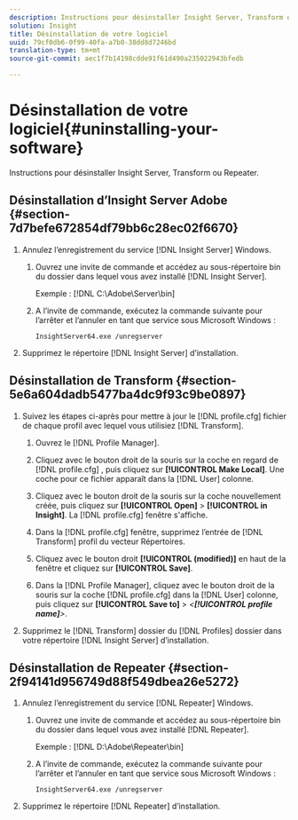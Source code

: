 ```yaml
---
description: Instructions pour désinstaller Insight Server, Transform ou Repeater.
solution: Insight
title: Désinstallation de votre logiciel
uuid: 79cf0db6-0f99-40fa-a7b0-38dd8d7246bd
translation-type: tm+mt
source-git-commit: aec1f7b14198cdde91f61d490a235022943bfedb

---
```



# Désinstallation de votre logiciel{#uninstalling-your-software}

Instructions pour désinstaller Insight Server, Transform ou Repeater.

## Désinstallation d’Insight Server Adobe {#section-7d7befe672854df79bb6c28ec02f6670}

1. Annulez l’enregistrement du service [!DNL Insight Server] Windows.

   1. Ouvrez une invite de commande et accédez au sous-répertoire bin du dossier dans lequel vous avez installé [!DNL Insight Server].

      Exemple : [!DNL C:\Adobe\Server\bin]

   1. A l’invite de commande, exécutez la commande suivante pour l’arrêter et l’annuler en tant que service sous Microsoft Windows :

      ```
      InsightServer64.exe /unregserver
      ```

1. Supprimez le répertoire [!DNL Insight Server] d’installation.

## Désinstallation de Transform {#section-5e6a604dadb5477ba4dc9f93c9be0897}

1. Suivez les étapes ci-après pour mettre à jour le [!DNL profile.cfg] fichier de chaque profil avec lequel vous utilisiez [!DNL Transform].

   1. Ouvrez le [!DNL Profile Manager].
   1. Cliquez avec le bouton droit de la souris sur la coche en regard de [!DNL profile.cfg] , puis cliquez sur **[!UICONTROL Make Local]**. Une coche pour ce fichier apparaît dans la [!DNL User] colonne.

   1. Cliquez avec le bouton droit de la souris sur la coche nouvellement créée, puis cliquez sur **[!UICONTROL Open]** > **[!UICONTROL in Insight]**. La [!DNL profile.cfg] fenêtre s&#39;affiche.

   1. Dans la [!DNL profile.cfg] fenêtre, supprimez l’entrée de [!DNL Transform] profil du vecteur Répertoires.

   1. Cliquez avec le bouton droit **[!UICONTROL (modified)]** en haut de la fenêtre et cliquez sur **[!UICONTROL Save]**.

   1. Dans la [!DNL Profile Manager], cliquez avec le bouton droit de la souris sur la coche [!DNL profile.cfg] dans la [!DNL User] colonne, puis cliquez sur **[!UICONTROL Save to]** > *&lt;**[!UICONTROL profile name]**>*.

1. Supprimez le [!DNL Transform] dossier du [!DNL Profiles] dossier dans votre répertoire [!DNL Insight Server] d’installation.

## Désinstallation de Repeater {#section-2f94141d956749d88f549dbea26e5272}

1. Annulez l’enregistrement du service [!DNL Repeater] Windows.

   1. Ouvrez une invite de commande et accédez au sous-répertoire bin du dossier dans lequel vous avez installé [!DNL Repeater].

      Exemple : [!DNL D:\Adobe\Repeater\bin]

   1. A l’invite de commande, exécutez la commande suivante pour l’arrêter et l’annuler en tant que service sous Microsoft Windows :

      ```
      InsightServer64.exe /unregserver
      ```

1. Supprimez le répertoire [!DNL Repeater] d’installation.

